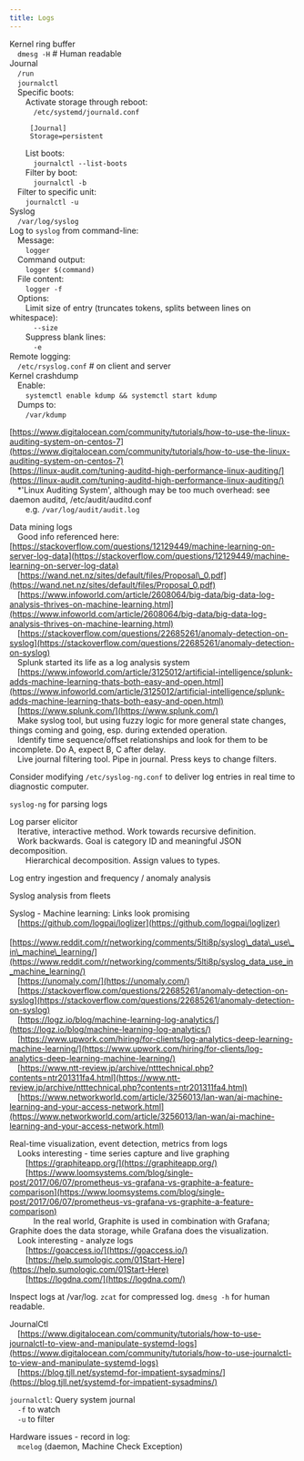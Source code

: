 ```yaml
---
title: Logs
---
```


Kernel ring buffer  
  `dmesg -H` # Human readable  
 Journal  
  `/run`  
  `journalctl`  
  Specific boots:  
   Activate storage through reboot:  
    `/etc/systemd/journald.conf`
```
     [Journal]  
     Storage=persistent  
```
   List boots:  
    `journalctl --list-boots`  
   Filter by boot:  
    `journalctl -b`   
  Filter to specific unit:  
   `journalctl -u`   
 Syslog  
  `/var/log/syslog`  
 Log to `syslog` from command-line:  
  Message:  
   `logger`   
  Command output:  
   `logger $(command)`  
  File content:  
   `logger -f`   
  Options:  
   Limit size of entry \(truncates tokens, splits between lines on whitespace\):  
    `--size`   
   Suppress blank lines:  
    `-e`  
 Remote logging:  
  `/etc/rsyslog.conf`  # on client and server  
 Kernel crashdump  
  Enable:  
   `systemctl enable kdump && systemctl start kdump`  
  Dumps to:  
   `/var/kdump`  

 [https://www.digitalocean.com/community/tutorials/how-to-use-the-linux-auditing-system-on-centos-7](https://www.digitalocean.com/community/tutorials/how-to-use-the-linux-auditing-system-on-centos-7)  
 [https://linux-audit.com/tuning-auditd-high-performance-linux-auditing/](https://linux-audit.com/tuning-auditd-high-performance-linux-auditing/)  
  \*'Linux Auditing System', although may be too much overhead: see daemon auditd, /etc/audit/auditd.conf  
   e.g. `/var/log/audit/audit.log`  

 Data mining logs  
  Good info referenced here: [https://stackoverflow.com/questions/12129449/machine-learning-on-server-log-data](https://stackoverflow.com/questions/12129449/machine-learning-on-server-log-data)  
  [https://wand.net.nz/sites/default/files/Proposal\_0.pdf](https://wand.net.nz/sites/default/files/Proposal_0.pdf)  
  [https://www.infoworld.com/article/2608064/big-data/big-data-log-analysis-thrives-on-machine-learning.html](https://www.infoworld.com/article/2608064/big-data/big-data-log-analysis-thrives-on-machine-learning.html)  
  [https://stackoverflow.com/questions/22685261/anomaly-detection-on-syslog](https://stackoverflow.com/questions/22685261/anomaly-detection-on-syslog)  
  Splunk started its life as a log analysis system  
  [https://www.infoworld.com/article/3125012/artificial-intelligence/splunk-adds-machine-learning-thats-both-easy-and-open.html](https://www.infoworld.com/article/3125012/artificial-intelligence/splunk-adds-machine-learning-thats-both-easy-and-open.html)  
  [https://www.splunk.com/](https://www.splunk.com/)  
  Make syslog tool, but using fuzzy logic for more general state changes, things coming and going, esp. during extended operation.  
  Identify time sequence/offset relationships and look for them to be incomplete. Do A, expect B, C after delay.  
  Live journal filtering tool. Pipe in journal. Press keys to change filters.  

 Consider modifying `/etc/syslog-ng.conf` to deliver log entries in real time to diagnostic computer.  

 `syslog-ng` for parsing logs  

 Log parser elicitor  
  Iterative, interactive method. Work towards recursive definition.  
  Work backwards. Goal is category ID and meaningful JSON decomposition.  
   Hierarchical decomposition. Assign values to types.  

 Log entry ingestion and frequency / anomaly analysis  

 Syslog analysis from fleets  

 Syslog - Machine learning: Links look promising  
  [https://github.com/logpai/loglizer](https://github.com/logpai/loglizer)  
  [https://www.reddit.com/r/networking/comments/5lti8p/syslog\_data\_use\_in\_machine\_learning/](https://www.reddit.com/r/networking/comments/5lti8p/syslog_data_use_in_machine_learning/)  
  [https://unomaly.com/](https://unomaly.com/)  
  [https://stackoverflow.com/questions/22685261/anomaly-detection-on-syslog](https://stackoverflow.com/questions/22685261/anomaly-detection-on-syslog)  
  [https://logz.io/blog/machine-learning-log-analytics/](https://logz.io/blog/machine-learning-log-analytics/)  
  [https://www.upwork.com/hiring/for-clients/log-analytics-deep-learning-machine-learning/](https://www.upwork.com/hiring/for-clients/log-analytics-deep-learning-machine-learning/)  
  [https://www.ntt-review.jp/archive/ntttechnical.php?contents=ntr201311fa4.html](https://www.ntt-review.jp/archive/ntttechnical.php?contents=ntr201311fa4.html)  
  [https://www.networkworld.com/article/3256013/lan-wan/ai-machine-learning-and-your-access-network.html](https://www.networkworld.com/article/3256013/lan-wan/ai-machine-learning-and-your-access-network.html)  

 Real-time visualization, event detection, metrics from logs  
  Looks interesting - time series capture and live graphing  
   [https://graphiteapp.org/](https://graphiteapp.org/)  
   [https://www.loomsystems.com/blog/single-post/2017/06/07/prometheus-vs-grafana-vs-graphite-a-feature-comparison](https://www.loomsystems.com/blog/single-post/2017/06/07/prometheus-vs-grafana-vs-graphite-a-feature-comparison)  
    In the real world, Graphite is used in combination with Grafana; Graphite does the data storage, while Grafana does the visualization.  
  Look interesting - analyze logs  
   [https://goaccess.io/](https://goaccess.io/)  
   [https://help.sumologic.com/01Start-Here](https://help.sumologic.com/01Start-Here)  
   [https://logdna.com/](https://logdna.com/)  

 Inspect logs at /var/log. `zcat` for compressed log. `dmesg -h` for human readable.  

 JournalCtl  
  [https://www.digitalocean.com/community/tutorials/how-to-use-journalctl-to-view-and-manipulate-systemd-logs](https://www.digitalocean.com/community/tutorials/how-to-use-journalctl-to-view-and-manipulate-systemd-logs)  
  [https://blog.tjll.net/systemd-for-impatient-sysadmins/](https://blog.tjll.net/systemd-for-impatient-sysadmins/)  

 `journalctl`: Query system journal  
  `-f` to watch  
  `-u`  to filter  

Hardware issues - record in log:  
 `mcelog` \(daemon, Machine Check Exception\)  
